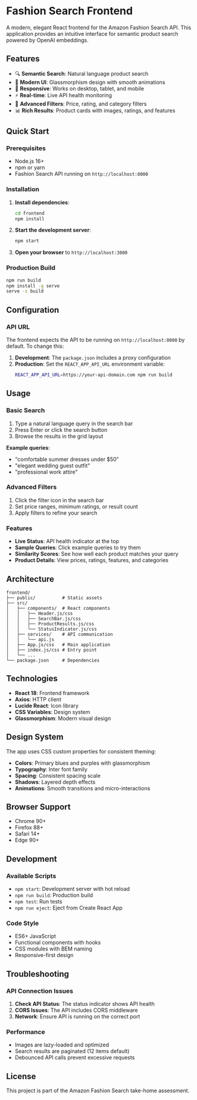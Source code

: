 # Fashion Search Frontend

A modern, elegant React frontend for the Amazon Fashion Search API. This application provides an intuitive interface for semantic product search powered by OpenAI embeddings.

## Features

- 🔍 **Semantic Search**: Natural language product search
- 🎨 **Modern UI**: Glassmorphism design with smooth animations
- 📱 **Responsive**: Works on desktop, tablet, and mobile
- ⚡ **Real-time**: Live API health monitoring
- 🔧 **Advanced Filters**: Price, rating, and category filters
- 📊 **Rich Results**: Product cards with images, ratings, and features

## Quick Start

### Prerequisites

- Node.js 16+ 
- npm or yarn
- Fashion Search API running on `http://localhost:8000`

### Installation

1. **Install dependencies**:
   ```bash
   cd frontend
   npm install
   ```

2. **Start the development server**:
   ```bash
   npm start
   ```

3. **Open your browser** to `http://localhost:3000`

### Production Build

```bash
npm run build
npm install -g serve
serve -s build
```

## Configuration

### API URL

The frontend expects the API to be running on `http://localhost:8000` by default. To change this:

1. **Development**: The `package.json` includes a proxy configuration
2. **Production**: Set the `REACT_APP_API_URL` environment variable:
   ```bash
   REACT_APP_API_URL=https://your-api-domain.com npm run build
   ```

## Usage

### Basic Search

1. Type a natural language query in the search bar
2. Press Enter or click the search button
3. Browse the results in the grid layout

**Example queries**:
- "comfortable summer dresses under $50"
- "elegant wedding guest outfit"
- "professional work attire"

### Advanced Filters

1. Click the filter icon in the search bar
2. Set price ranges, minimum ratings, or result count
3. Apply filters to refine your search

### Features

- **Live Status**: API health indicator at the top
- **Sample Queries**: Click example queries to try them
- **Similarity Scores**: See how well each product matches your query
- **Product Details**: View prices, ratings, features, and categories

## Architecture

```
frontend/
├── public/          # Static assets
├── src/
│   ├── components/  # React components
│   │   ├── Header.js/css
│   │   ├── SearchBar.js/css
│   │   ├── ProductResults.js/css
│   │   └── StatusIndicator.js/css
│   ├── services/    # API communication
│   │   └── api.js
│   ├── App.js/css   # Main application
│   ├── index.js/css # Entry point
│   └── ...
└── package.json     # Dependencies
```

## Technologies

- **React 18**: Frontend framework
- **Axios**: HTTP client
- **Lucide React**: Icon library
- **CSS Variables**: Design system
- **Glassmorphism**: Modern visual design

## Design System

The app uses CSS custom properties for consistent theming:

- **Colors**: Primary blues and purples with glassmorphism
- **Typography**: Inter font family
- **Spacing**: Consistent spacing scale
- **Shadows**: Layered depth effects
- **Animations**: Smooth transitions and micro-interactions

## Browser Support

- Chrome 90+
- Firefox 88+
- Safari 14+
- Edge 90+

## Development

### Available Scripts

- `npm start`: Development server with hot reload
- `npm run build`: Production build
- `npm test`: Run tests
- `npm run eject`: Eject from Create React App

### Code Style

- ES6+ JavaScript
- Functional components with hooks
- CSS modules with BEM naming
- Responsive-first design

## Troubleshooting

### API Connection Issues

1. **Check API Status**: The status indicator shows API health
2. **CORS Issues**: The API includes CORS middleware
3. **Network**: Ensure API is running on the correct port

### Performance

- Images are lazy-loaded and optimized
- Search results are paginated (12 items default)
- Debounced API calls prevent excessive requests

## License

This project is part of the Amazon Fashion Search take-home assessment.